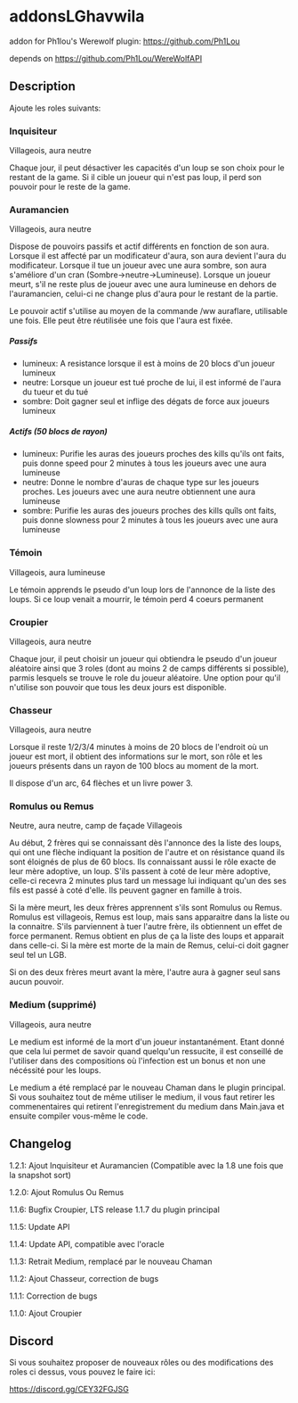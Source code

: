# addonsLGhavwila
addon for Ph1lou's Werewolf plugin: https://github.com/Ph1Lou

depends on https://github.com/Ph1Lou/WereWolfAPI

## Description

Ajoute les roles suivants:

### Inquisiteur

Villageois, aura neutre

Chaque jour, il peut désactiver les capacités d'un loup se son choix pour le restant de la game. 
Si il cible un joueur qui n'est pas loup, il perd son pouvoir pour le reste de la game.

### Auramancien

Villageois, aura neutre

Dispose de pouvoirs passifs et actif différents en fonction de son aura.
Lorsque il est affecté par un modificateur d'aura, son aura devient l'aura du modificateur. Lorsque il tue un joueur avec une aura sombre, son aura s'améliore d'un cran (Sombre->neutre->Lumineuse).
Lorsque un joueur meurt, s'il ne reste plus de joueur avec une aura lumineuse en dehors de l'auramancien, celui-ci ne change plus d'aura pour le restant de la partie.

Le pouvoir actif s'utilise au moyen de la commande /ww auraflare, utilisable une fois. Elle peut être réutilisée une fois que l'aura est fixée.

##### Passifs
* lumineux: A resistance lorsque il est à moins de 20 blocs d'un joueur lumineux
* neutre: Lorsque un joueur est tué proche de lui, il est informé de l'aura du tueur et du tué
* sombre: Doit gagner seul et inflige des dégats de force aux joueurs lumineux

##### Actifs (50 blocs de rayon)
* lumineux: Purifie les auras des joueurs proches des kills qu'ils ont faits, puis donne speed pour 2 minutes à tous les joueurs avec une aura lumineuse
* neutre: Donne le nombre d'auras de chaque type sur les joueurs proches. Les joueurs avec une aura neutre obtiennent une aura lumineuse
* sombre: Purifie les auras des joueurs proches des kills quîls ont faits, puis donne slowness pour 2 minutes à tous les joueurs avec une aura lumineuse

### Témoin

Villageois, aura lumineuse

Le témoin apprends le pseudo d'un loup lors de l'annonce de la liste des loups. Si ce loup venait a mourrir, le témoin perd 4 coeurs permanent

### Croupier

Villageois, aura neutre

Chaque jour, il peut choisir un joueur qui obtiendra le pseudo d'un joueur aléatoire ainsi que 3 roles (dont au moins 2 de camps différents si possible), parmis lesquels se trouve le role du joueur aléatoire. Une option pour qu'il n'utilise son pouvoir que tous les deux jours est disponible.

### Chasseur

Villageois, aura neutre

Lorsque il reste 1/2/3/4 minutes à moins de 20 blocs de l'endroit où un joueur est mort, il obtient des informations sur le mort, son rôle et les joueurs présents dans un rayon de 100 blocs au moment de la mort.

Il dispose d'un arc, 64 flèches et un livre power 3.

### Romulus ou Remus

Neutre, aura neutre, camp de façade Villageois

Au début, 2 frères qui se connaissant dès l'annonce des la liste des loups, qui ont une flèche indiquant la position de l'autre et on résistance quand ils sont éloignés de plus de 60 blocs. Ils connaissant aussi le rôle exacte de leur mère adoptive, un loup. S'ils passent à coté de leur mère adoptive, celle-ci recevra 2 minutes plus tard un message lui indiquant qu'un des ses fils est passé à coté d'elle. Ils peuvent gagner en famille à trois.

Si la mère meurt, les deux frères apprennent s'ils sont Romulus ou Remus. Romulus est villageois, Remus est loup, mais sans apparaitre dans la liste ou la connaitre. S'ils parviennent à tuer l'autre frère, ils obtiennent un effet de force permanent. Remus obtient en plus de ça la liste des loups et apparait dans celle-ci. Si la mère est morte de la main de Remus, celui-ci doit gagner seul tel un LGB.

Si on des deux frères meurt avant la mère, l'autre aura à gagner seul sans aucun pouvoir.

### Medium (supprimé)

Villageois, aura neutre

Le medium est informé de la mort d'un joueur instantanément. Etant donné que cela lui permet de savoir quand quelqu'un ressucite, il est conseillé de l'utiliser dans des compositions où l'infection est un bonus et non une nécéssité pour les loups.

Le medium a été remplacé par le nouveau Chaman dans le plugin principal. Si vous souhaitez tout de même utiliser le medium, il vous faut retirer les commenentaires qui retirent l'enregistrement du medium dans Main.java et ensuite compiler vous-même le code.

## Changelog

1.2.1: Ajout Inquisiteur et Auramancien (Compatible avec la 1.8 une fois que la snapshot sort)

1.2.0: Ajout Romulus Ou Remus

1.1.6: Bugfix Croupier, LTS release 1.1.7 du plugin principal

1.1.5: Update API

1.1.4: Update API, compatible avec l'oracle

1.1.3: Retrait Medium, remplacé par le nouveau Chaman

1.1.2: Ajout Chasseur, correction de bugs

1.1.1: Correction de bugs

1.1.0: Ajout Croupier

## Discord

Si vous souhaitez proposer de nouveaux rôles ou des modifications des roles ci dessus, vous pouvez le faire ici:

https://discord.gg/CEY32FGJSG


